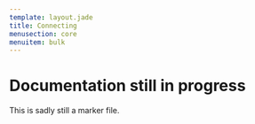 ```yaml
---
template: layout.jade
title: Connecting
menusection: core
menuitem: bulk
---
```



# Documentation still in progress

This is sadly still a marker file.

